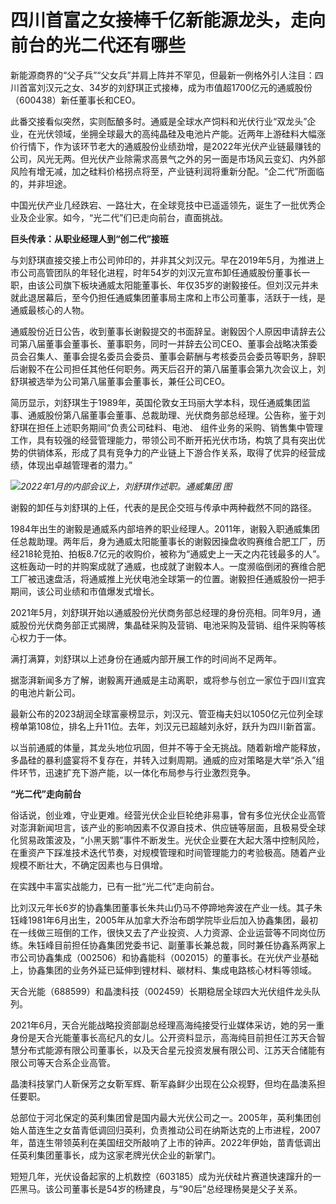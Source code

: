 # 四川首富之女接棒千亿新能源龙头，走向前台的光二代还有哪些

新能源商界的“父子兵”“父女兵”并肩上阵并不罕见，但最新一例格外引人注目：四川首富刘汉元之女、34岁的刘舒琪正式接棒，成为市值超1700亿元的通威股份（600438）新任董事长和CEO。

此番交接看似突然，实则酝酿多时。通威是全球水产饲料和光伏行业“双龙头”企业，在光伏领域，坐拥全球最大的高纯晶硅及电池片产能。近两年上游硅料大幅涨价行情下，作为该环节老大的通威股份业绩劲增，是2022年光伏产业链最赚钱的公司，风光无两。但光伏产业除需求高景气之外的另一面是市场风云变幻、内外部风险有增无减，加之硅料价格拐点将至，产业链利润将重新分配。“企二代”所面临的，并非坦途。

中国光伏产业几经跌宕、一路壮大，在全球竞技中已遥遥领先，诞生了一批优秀企业及企业家。如今，“光二代”们已走向前台，直面挑战。

**巨头传承：从职业经理人到“创二代”接班**

与刘舒琪直接交接上市公司帅印的，并非其父刘汉元。早在2019年5月，为推进上市公司高管团队的年轻化进程，时年54岁的刘汉元宣布卸任通威股份董事长一职，由该公司旗下板块通威太阳能董事长、年仅35岁的谢毅接任。但刘汉元并未就此退居幕后，至今仍担任通威集团董事局主席和上市公司董事，活跃于一线，是通威最核心的人物。

通威股份近日公告，收到董事长谢毅提交的书面辞呈。谢毅因个人原因申请辞去公司第八届董事会董事长、董事职务，同时一并辞去公司CEO、董事会战略决策委员会召集人、董事会提名委员会委员、董事会薪酬与考核委员会委员等职务，辞职后谢毅不在公司担任其他任何职务。两天后召开的第八届董事会第九次会议上，刘舒琪被选举为公司第八届董事会董事长，兼任公司CEO。

简历显示，刘舒琪生于1989年，英国伦敦女王玛丽大学本科，现任通威集团监事、通威股份第八届董事会董事、总裁助理、光伏商务部总经理。公告称，鉴于刘舒琪在担任上述职务期间“负责公司硅料、电池、
组件业务的采购、销售集中管理工作，具有较强的经营管理能力，带领公司不断开拓光伏市场，构筑了具有突出优势的供销体系，形成了具有竞争力的产业链上下游合作关系，取得了优异的经营成绩，体现出卓越管理者的潜力。”

![](https://inews.gtimg.com/news_bt/OYSERDGBkBmJIYLbK-BopYGw0sBFtYCvdBwwuIFj9C4LcAA/1000)_2022年1月的内部会议上，刘舒琪作述职。通威集团 图_

谢毅的卸任与刘舒琪的上任，代表的是民企交班与传承中两种截然不同的路径。

1984年出生的谢毅是通威系内部培养的职业经理人。2011年，谢毅入职通威集团任总裁助理。两年后，身为通威太阳能董事长的谢毅因操盘收购赛维合肥工厂，历经218轮竞拍、拍板8.7亿元的收购价，被称为“通威史上一天之内花钱最多的人”。这桩轰动一时的并购案成就了通威，也成就了谢毅本人。一度濒临倒闭的赛维合肥工厂被迅速盘活，将通威推上光伏电池全球第一的位置。谢毅担任通威股份一把手期间，该公司业绩和市值爆发式增长。

2021年5月，刘舒琪开始以通威股份光伏商务部总经理的身份亮相。同年9月，通威股份光伏商务部正式揭牌，集晶硅采购及营销、电池采购及营销、组件采购等核心权力于一体。

满打满算，刘舒琪以上述身份在通威内部开展工作的时间尚不足两年。

据澎湃新闻多方了解，谢毅离开通威是主动离职，或将参与创立一家位于四川宜宾的电池片新公司。

最新公布的2023胡润全球富豪榜显示，刘汉元、管亚梅夫妇以1050亿元位列全球榜单第108位，排名上升11位。去年，刘汉元已超越刘永好，跃升为四川新首富。

以当前通威的体量，其龙头地位巩固，但并不等于全无挑战。随着新增产能释放，多晶硅的暴利盛宴将不复存在，并转入过剩周期。通威的应对策略是大举“杀入”组件环节，迅速扩充下游产能，以一体化布局参与行业激烈竞争。

**“光二代”走向前台**

俗话说，创业难，守业更难。经营光伏企业巨轮绝非易事，曾有多位光伏企业高管对澎湃新闻坦言，该产业的影响因素不仅源自技术、供应链等层面，且极易受全球化贸易政策波及，“小黑天鹅”事件不断发生。光伏企业要在大起大落中控制风险，在重资产下踩准技术迭代节奏，对规模管理和时间管理能力的考验极高。随着产业规模不断壮大，不确定因素也与日俱增。

在实践中丰富实战能力，已有一批“光二代”走向前台。

比刘汉元年长6岁的协鑫集团董事长朱共山仍马不停蹄地奔波在产业一线。其子朱钰峰1981年6月出生，2005年从加拿大乔治布朗学院毕业后加入协鑫集团，最初在一线做三班倒的工作，很快又去了产业投资、人力资源、企业运营等不同岗位历练。朱钰峰目前担任协鑫集团党委书记、副董事长兼总裁，同时兼任协鑫系两家上市公司协鑫集成（002506）和协鑫能科（002015）的董事长。在光伏产业基础上，协鑫集团的业务外延已延伸到锂材料、碳材料、集成电路核心材料等领域。

天合光能（688599）和晶澳科技（002459）长期稳居全球四大光伏组件龙头队列。

2021年6月，天合光能战略投资部副总经理高海纯接受行业媒体采访，她的另一重身份是天合光能董事长高纪凡的女儿。公开资料显示，高海纯目前担任江苏天合智慧分布式能源有限公司董事长，以及天合星元投资发展有限公司、江苏天合储能有限公司等天合系企业高管。

晶澳科技掌门人靳保芳之女靳军辉、靳军淼鲜少出现在公众视野，但均在晶澳系担任要职。

总部位于河北保定的英利集团曾是国内最大光伏公司之一。2005年，英利集团创始人苗连生之女苗青低调回归英利，负责推动公司在纳斯达克的上市进程，2007年，苗连生带领英利在美国纽交所敲响了上市的钟声。2022年伊始，苗青低调出任英利集团董事长，成为这家老牌光伏企业的新掌门。

短短几年，光伏设备起家的上机数控（603185）成为光伏硅片赛道快速蹿升的一匹黑马。该公司董事长是54岁的杨建良，与“90后”总经理杨昊是父子关系。

